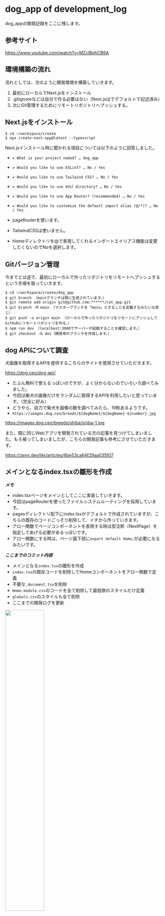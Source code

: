 # dog_app of development_log

dog_appの開発記録をここに残します。


## 参考サイト

https://www.youtube.com/watch?v=MZclBqhCB6A



## 環境構築の流れ

流れとしては、次のように開発環境を構築していきます。

1. 最初にローカルでNext.jsをインストール
2. .gitignoreなどは自分で作る必要はない（Next.jsはでデフォルトで記述済み）
3. 次にGit管理するためにリモートリポジトリへプッシュする。


## Next.jsをインストール

```terminal
$ cd ~/workspace/create
$ npx create-next-app@latest --typescript
```

Next.jsインストール時に聞かれる項目については以下のように回答しました。

- `✔ What is your project named? … dog_app`
- `✔ Would you like to use ESLint? … No / Yes`
- `✔ Would you like to use Tailwind CSS? … No / Yes`
- `✔ Would you like to use `src/` directory? … No / Yes`
- `✔ Would you like to use App Router? (recommended) … No / Yes`
- `✔ Would you like to customize the default import alias (@/*)? … No / Yes`

- pageRouterを使います。
- TailwindCSSは使いません。
- Homeディレクトリを@で表現してくれるインポートエイリアス機能は変更したくないのでNoを選択します。




## Gitバージョン管理

今までとは逆で、最初にローカルで作ったリポジトリをリモートへプッシュするという手順を取っていきます。

```terminal
$ cd ~/workspace/create/dog_app
$ git branch （mainブランチは既に生成されています。）
$ git remote add origin git@github.com:******/cat_app.git
$ git branch -M main （マスターブランチを「main」とすることを定義するみたいな感じ）
$ git push -u origin main （ローカルで作ったリポジトリをリモートにプッシュしてGitHubにリモートリポジトリを作る。）
$ npm run dev （localhost:3000でサーバーが起動することを確認します。）
$ git checkout -b dev（開発用のブランチを作成します。）
```


## dog APIについて調査

犬画像を取得するAPIを提供するこちらのサイトを使用させていただきます。

https://dog.ceo/dog-api/


- たぶん無料で使えるっぽいのですが、よく分からないのでいろいろ調べてみました。
- 今回は柴犬の画像だけをランダムに取得するAPIを利用したいと思っています。（完全に好み）
- どうやら、自力で柴犬を画像の数を調べてみたら、19枚あるようです。
- `https://images.dog.ceo/breeds/${dogName}/${dogName}-${number}.jpg`

https://images.dog.ceo/breeds/shiba/shiba-1.jpg

また、既に同じWebアプリを開発されている方の記事を見つけてしまいました。もろ被ってしまいましたが、こちらの開発記事も参考にさせていただきます。

https://zenn.dev/likr/articles/6be53ca64f29aa035f07


## メインとなるindex.tsxの雛形を作成

***メモ***

- index.tsxページをメインとしてここに実装していきます。
- 今回はpageRouterを使ったファイルシステムルーティングを採用しています。
- pagesディレクトリ配下にindex.tsxがデフォルトで作成されていますが、こちらの既存のコードごっそり削除して、イチから作っていきます。
- アロー関数でページコンポーネントを表現する時は型注釈（NextPage）を指定してあげる必要があるっぽいです。
- アロー関数にする時は、ページ最下部に`export default Home;`が必要になるみたいです。


***ここまでのコミット内容***

- メインとなる`index.tsx`の雛形を作成
- `index.tsx`の既存コードを削除してHomeコンポーネントをアロー関数で定義
- 不要な`_document.tsx`を削除
- `Home.module.css`のコードを全て削除して最低限のスタイルだけ定義
- `globals.css`のスタイルも全て削除
- ここまでの開発ログを更新


<img src="https://qiita-image-store.s3.ap-northeast-1.amazonaws.com/0/3486945/83ec94a4-fb6e-7b80-7ff2-76c689774a7d.jpeg" alt="" width=50% height=50%>


***参考記事***

https://typescriptbook.jp/tutorials/nextjs


## Dog APIを取得する実装

続いて、DogApiによる画像取得の機能を実装します。

### ***柴犬の画像は19枚しかなかった***

- このAPIの使い方がよく分からないので、自力で画像枚数を調べたところ、柴犬画像のidは`1~19`までであることがわかった。
- これをもとに1〜19までのidをランダムで生成する関数`const random`を定義しました。
- いったん`console.log`で出力してみます。
- 場所はいったん、Homeページコンポーネントの外に配置しました。
- メソッド`Math.random`は0未満の小数点以下の数値をランダムで生成するJavaScriptの標準メソッド。
- メソッド`Math.floor`は小数点以下の数値を整数に直すJavaScriptの標準メソッドとなります。
- TypeScriptはJavaScriptの上位互換であるため、素のJavaScript構文も使用できます。
- ただし`var`は現在はあまり使われないようなので、`const`で定義しました。


```tsx
const random = Math.floor( Math.random() * 19 ) + 1;
console.log( random );
```

<img src="https://qiita-image-store.s3.ap-northeast-1.amazonaws.com/0/3486945/9fa9a97f-c1e8-123c-8faa-96c31a017407.jpeg" alt="" width=50% height=50%>

<img src="https://qiita-image-store.s3.ap-northeast-1.amazonaws.com/0/3486945/47bf7b61-2a9d-e95f-6bb3-e8f0dc78fbd0.jpeg" alt="" width=50% height=50%>

- 上記のように、最小値が1、最大値が19までのランダムな数値を取得することができました。
- この変数を、dog apiのURLのid部分に式展開して代入すれば良さそうです。

### ***わかった！URLはこれだ！***

- やはり上記のやり方は違うっぽい。
- このURLがが正しいようだ。
- https://dog.ceo/api/breed/shiba/images/random/1
- URLの`rondom`は文字通りランダムに取得する。
- 最後の`1`は返してくれるJSON情報の数を表しているようだ。
- 返すのはランダムな1枚だけでよいので、`1`とすれば良さそうだ。
- 一旦、先に実装したランダムな数値を返す`Math.random`ロジックはコメントアウトしておきます。


### ***DogApiによる画像取得***

- ボタンを押すとAPIから画像を取得するようにしたい
- まずはbuttonタグにonClick属性を付与し、そこに関数を渡す
- 関数はfetchDogImageとして、APIからURLを取ってくる
- 上記の正しいURLにアクセスすると、APIが叩かれてJSON形式のデータがレスポンスされる。

```json
{
    "message":["https:\/\/images.dog.ceo\/breeds\/shiba\/shiba-13.jpg"],
    "status":"success"
}
```

- レスポンスのJSONデータを`result`変数に代入
- `console.log(result.mesasge[0]);`とすることで、URLだけを抽出できた。


<img src="https://qiita-image-store.s3.ap-northeast-1.amazonaws.com/0/3486945/7ae155cf-771b-9da8-ef36-afac5b1f72ea.jpeg" alt="" width=50% height=50%>



***ここまでののコミット内容***

- 未使用のコンポーネントの`import文`を削除
- `DogApi`による画像URLの取得機能を実装
    - 関数`fetchDogImage`を定義
    - ランダムな数値を取得する`Math.random`ロジックは一旦コメントアウト


<br>

### ***handleClick関数を定義***

- `onClick`属性から渡す関数を`fetchDogImage`から`handleClick`に変更します。
- 新たに定義した`handleClick`の中で`fetchDogImage`を呼び出すようにします。
- 最初から`handleClick`で定義しても良い気はするけれど、まぁ、これまでに学習した通りにやります。
- たぶん、このようにする理由としては、Clickに対するイベント処理と、画像を取得するというイベント、それぞれの役割を明確に分ける意味合いが強いというと思います。
- 定義する場所は、一旦、ページコンポーネント`Home`の外側に記述しておきます。
- 本来は中の方が良さそうだけれど、一旦、`fetchDogImage`と同じ場所に定義しておきます。必要なら後でリファクタリングします。
- `console.log(result.message[0]);`としていた`fetchDogImage`の出力をコメントアウトします。
- コメントアウトした代わりに、`return result.message[0];`として結果を返すだけにして、出力は`handleClick`のほうに記述します。
- 一旦、こんな感じに仕上がりました。


```typescript
const fetchDogImage = async () => {
  const res = await fetch("https://dog.ceo/api/breed/shiba/images/random/1");
  const result = await res.json();
  // console.log(result.message[0]);
  return result.message[0];
};

const handleClick = async () => {
  const dogImage = await fetchDogImage();
  console.log(dogImage);
};

const Home: NextPage = () => {
  return (
    <div className={styles.container}>
      <h1>今日のHACHI</h1>
      <img src="https://images.dog.ceo/breeds/shiba/shiba-1.jpg" alt="shiba image" />
      <button onClick={handleClick}>ワンワン !</button>
    </div>
  );
};
```

- なお、`async`や`await`といったメソッドはJavaScriptの機能。
- 使い方については、こちらの記事が参考になりました。


https://www.sejuku.net/blog/69618


***ここまでののコミット内容***

- 【Add】DogApiによる画像URLの取得機能を実装02
  - `handleClick`関数を定義
  - `onClick`の渡す関数を`fetchDogImage`から`handleClick`に変更
  - ここまでの開発記録を更新


<br>

### ***APIによる画像取得の関数にTypeScriptで型を指定する***

- `fetchDogImage`に対して、TypeScriptで型を指定します。
- この実装は、TypeScriptの特長を生かして静的型付けをすることで、保守性・セキュリティ性を高める意味があります。
- まずは`interface SearchDogImage `という関数を定義し、そこに`キー`と`データ型`を記述していきます。
- 場所はページコンポーネント関数の外側上に配置します。
- ここで定義して`SearchDogImage`は`Generics(ジェネリックス)`と呼ばれ、複数のデータ型を含んだお手製の関数として利用できます。
- `fetchDogImage`のアロー関数の引数?にPromiseメソッドを記述します。
- そして`<SearchDogImage>`とすることで、その関数で定義されたデータ型のものだけを呼び出せるように制限を設けることができます。
- このように記述することで、コンパイル〜ブラウザ出力となる前にエラーに気づけるようになる、といったメリットが生まれます。


```typescript
interface SeachDogImage {
  message: string;
  status: string;
}

const fetchDogImage = async (): Promise<SeachDogImage> => {
  const res = await fetch("https://dog.ceo/api/breed/shiba/images/random/1");
  const result = await res.json();
  return result.message[0];
};
```

***ここまでののコミット内容***
- 【Add】DogApiによる画像URLの取得機能を実装03
  - 型注釈`interface SearchDogImage`を定義
  - `fetchDogImage`関数に`Promise`型でジェネリックス`SearchDogImage`を指定
  - ここまでの開発記録を`development_log.md`に追記

<br>

### ***ボタンクリックの度にAPIで画像を取得 & 出力する実装***

- 状態変数を取り扱うためのReact機能`useState`をここで扱います。
- `useState`の使い方については、こちらの記事が大変参考になりました。

https://zenn.dev/pu_ay/articles/99df8c9175a5f0


- ボタンを押すたびにAPI取得した画像を更新出力する実装します。
- まずはreturn文の`<img src>`タグに状態変数`dogImageUrl`を定義します。

```tsx
<img src={dogImageUrl} alt="shiba image" />
```

- `React`関数の`useState`を定義します。（これはuseStateを記述すると自動補完されます。）
- 記述する場所はページコンポーネント関数の内部です。（ただし、return文の中に直接ロジックを記述するのはNGです。）
- `useState`の引数はいったん空の状態で実装しておきます。（のちに実装するSSRを実現する際にココの第二引数の空配列に変数を記述する予定です。）
- `useState`の引数の中身をを一旦、空の状態にしておく際は、ダブルクォーテーション`（""）`をつけないとエラーになるので注意が必要です。

```tsx
import { useState } from "react";

//　中略

const [dogImageUrl, setDogImageUrl] = useState("");
```

- 最後に、ボタンを押した時に状態変化する配列の変数`setDogImageUrl`に対して、取得した画像`dogImageUrl`を代入して呼び出すよう、`handleClick`関数に記述していきます。


```tsx
const handleClick = async () => {
  const dogImage = await fetchDogImage();
  setDogImageUrl(dogImage);
};
```


***エラーが発生***

- この実装をしているときにエラーが発生。
- ボタンをクリックすると画像が出力されるはずがエラー表示がでてChromeから怒られてしまいました。

```console
VM406 index.tsx:16 Uncaught (in promise) 
ReferenceError: fetchDogImage is not defined
```
- 理由は先に実装していた関数の記述場所が問題だったようです。
- はじめはページコンポーネント関数`Home`の外側に記述していたのですが、それだとダメっぽいです。
- 画像を取得する`fetchDogImage`と、クリック時の挙動を指示する`handleClick`。
- それぞれの関数を、`Homeコンポーネントの中`に記述してあげることで、無事に画像取得ができました。
- これまで、Chromeのコンソール上でしか、挙動を確認していなかったのが理由なのか、この実装をやるまで気付きませんでした。
- 以下のようにコードの記述場所を修正してことなきを得ました。

```tsx
const Home: NextPage = () => {
  const [dogImageUrl, setDogImageUrl] = useState("");

  const fetchDogImage = async (): Promise<SeachDogImage> => {
    const res = await fetch("https://dog.ceo/api/breed/shiba/images/random/1");
    const result = await res.json();
    return result.message[0];
  };
  
  const handleClick = async () => {
    const dogImage = await fetchDogImage();
    // console.log(dogImage);
    setDogImageUrl(dogImage);
  };
  
  return (
    <div className={styles.container}>
      <h1>今日のHACHI</h1>
      <img src={dogImageUrl} alt="shiba image" />
      <button onClick={handleClick}>ワンワン !</button>
    </div>
  );
};

export default Home;
```

<img src="https://qiita-image-store.s3.ap-northeast-1.amazonaws.com/0/3486945/8bf9fd3a-537b-77d5-a620-fa6e206d2f52.jpeg" alt="" width=50% height=50%>

この状態から、ボタンを押すと、、、
こうなります。

<img src="https://qiita-image-store.s3.ap-northeast-1.amazonaws.com/0/3486945/6d7d871c-d2e2-153c-b40e-58c0258f7b5c.jpeg" alt="" width=50% height=50%>

- ひとまず、画像の出力まで成功しました。
- ここでコミット・プルリクエストをしておきます。



### デプロイ先のVercelでエラーが発生


```
Type error: Argument of type 'SeachDogImage' is not assignable to 
parameter of type 'SetStateAction<string>'.
```

```
型エラー: 'SeachDogImage' 型の引数は、'SetStateAction<string>' 型の
パラメータに割り当てることができません。
```


<img src="https://qiita-image-store.s3.ap-northeast-1.amazonaws.com/0/3486945/5e4294d1-4cd4-faab-1d3d-3a3348b0ebba.jpeg" alt="" width=50% height=50%>


この問題については別記事としてまとめました。

https://qiita.com/ym0628/items/6b17d441d48716ccce02

<br>

## `SSR（サーバーサイドレンダリング）`を使い、サイトのロード時にもAPIを走らせ画像を出力する

- ここまでに、ボタンクリックを発火タイミングとした画像取得・出力のイベントを実装することができました。
- しかしながら現状、index.tsxページが読み込まれた段階では、ボタンをクリックしていないので、画像は出力されません。

<img src="https://qiita-image-store.s3.ap-northeast-1.amazonaws.com/0/3486945/4bbf3830-9e8a-4f0c-9a62-15405b144503.jpeg" alt="" width=50% height=50%>

- ページアクセス時に固定の画像を置くこともできますが、今回はページロード・リロード時にもAPIが走るように実装していきます。
- せっかくNext.jsフレームワークを使っているので、特長のひとつでもあるサーバーサイドレンダリング（SSR）機能を用いていきます。


<br>

順番としてはこんな感じで行っていきます。

:::note warn
- `SSR`で`getServerSideProps`関数を実装
- `IndexPageProps`と命名した`interface`を実装
- `Home関数コンポーネント`に`initialCatImageUrl`を指定し、リロード時にAPIが走るように実装
:::


<br>

### `SSR`で`getServerSideProps`関数を実装


- まずはNext.jsが提供するメソッド`getServerSideProps`を定義します。
- 場所はHomeページコンポーネントの外側に記述します。今回は、最下部付近に実装しました。

```tsx
export const getServerSideProps: GetServerSideProps = async () => {};
```

- なお、`export`をつけないといけない理由はよく分かりません🙇
- `GetServerSideProps`を記述すると、自動的に`import {  GetServerSideProps, NextPage } from "next";`が補完されます。
- `GetServerSideProps`はこれだけで一種の型なのだそうです。


https://www.commte.co.jp/learn-nextjs/getServerSideProps


### `interface`で`GetServerSideProps`に渡すデータ型を指定する

- 続いて先にもやった通り、SSRにも型付けを行っていきます。命名は`IndexPageProps`とします。
- これもジェネリクスと言える、、、、のだと思います。
- `GetServerSideProps`の後につづけて`<IndexPageProps>`と記述することで、ジェネリクスの型が引数みたいに渡され、`IndexPageProps`で定義したデータ型だけを受け付けるvalidationみたいなものが出来上がる、、、みたいなニュアンスで覚えておきます。🙇

```tsx
export const getServerSideProps: GetServerSideProps<
  IndexPageProps
> = async () => {
 // ここに実行したいイベント処理を記述します。
};
```

- そして定義したジェネリクス型にはこのように記述し、string型のみを受け取るように指定します。
- データ型のキー命名は`initialDogImageUrl`としました。
- 先に行った`interface SearchDogImage`と同じ要領です。

```tsx
interface IndexPageProps {
  initialDogImageUrl: string;
}
```

### `getServerSideProps`関数にイベント処理を記述する

- ここまでできたら、土台が出来上がりみたいな感じです。
- 定義した`getServerSideProps`に対して先と同じように画像を取得（フェッチ）してくる構文を記述します。
- これは先に実装した`handleClick`に記述したやつをコピペでOK。

```tsx
export const getServerSideProps: GetServerSideProps<IndexPageProps> = async () => {
  const dogImage = await fetchDogImage();
```
- ただし、上記で画像をフェッチしてきただけではブラウザには何も映りません。
- return文を記述する必要があります。
- 書き方には決まりがあり、`props: {};`と記述する必要があるそうです。
- そして、`IndexPageProps`で定義した変数`initialDogImageUrl`をここで持ってきて、フェッチ画像`dogImage`を代入すればOKです。
- 以下のようになりました。


```tsx
interface IndexPageProps {
  initialDogImageUrl: string;
}

//中略
// Run API even when page loads with SSR
export const getServerSideProps: GetServerSideProps<IndexPageProps> = async () => {
  const dogImage = await fetchDogImage();
  return {
    props: {
      initialDogImageUrl: dogImage,
    },
  };
};
```

- と、これで完成したかのように見えますが、これだとうまくいきません。

<img src="https://qiita-image-store.s3.ap-northeast-1.amazonaws.com/0/3486945/07282db6-7217-72ec-43b0-004d96f8c9fa.jpeg" alt="" width=50% height=50%>


<br>

### `Home関数コンポーネント`に`initialCatImageUrl`を指定し、リロード時にAPIが走るように実装

- 今回は、サイトがレンダリングされたタイミングで、handleClickと同じように画像を出力したいので、SSRで`getServerSideProps`を定義し、それに対応した型`IndexPageProps`を定義し、最終的に`initialDogImageUrl`という変数に`dogImage`を代入しました。
- これらを最後にどうするかというと、ページ出力元であるページコンポーネント関数`Home`にこれらの関数を渡してあげなければならないのです。
- 修正前と修正後をコードを記載します。


```tsx
//修正前
const Home: NextPage = () => {
  const [dogImageUrl, setDogImageUrl] = useState("");
  
  //中略
};
```

```tsx
//修正後
const Home: NextPage<IndexPageProps> = ( {initialDogImageUrl} ) => {
  const [dogImageUrl, setDogImageUrl] = useState(initialDogImageUrl);
  
  //中略
};
```

<br>

### その他修正〜`fetchDogImage`関数をページコンポーネントの外側に配置〜

- なぜか、上記実装では`fetchDogImage`が`getServerSideProps`で読み取ってくれませんでした。
- 結論からいうと、`fetchDogImage`関数を、これまでページコンポーネント関数`Home`の内側に記述していたのですが、それが良くなかったようです。

```diff_tsx
interface IndexPageProps {
  initialDogImageUrl: string;
}

+ const fetchDogImage = async (): Promise<string> => {
+   const res = await fetch("https://dog.ceo/api/breed/shiba/images/random/1");
+   const result = await res.json();
+   return result.message[0];
+ };

const Home: NextPage<IndexPageProps> = ( {initialDogImageUrl} ) => {
  const [dogImageUrl, setDogImageUrl] = useState(initialDogImageUrl);
```


- ページコンポーネントの外側に配置を移したら、うまくSSRが実行され、サイトのアクセス・リロードの時にもAPIが走って画像が動的に出力されるようになりました。


<img src="https://qiita-image-store.s3.ap-northeast-1.amazonaws.com/0/3486945/d7696a47-6cc6-bb43-21ea-19797e957e44.jpeg" alt="" width=50% height=50%>

- 以上で、Webアプリケーションの実装はおおむね完成しました。
- ここまで実装したメインページ`~/pages/index.tsx`のソースコード全体を掲載します。

```tsx
// ~/pages/index.tsx

import { Inter } from "next/font/google";
import styles from "@/styles/Home.module.css";
import {  GetServerSideProps, NextPage } from "next";
import { useState } from "react";

const inter = Inter({ subsets: ["latin"] });

// interface SearchDogImage {
//   message: string;
//   status: string;
// }

interface IndexPageProps {
  initialDogImageUrl: string;
}

const fetchDogImage = async (): Promise<string> => {
  const res = await fetch("https://dog.ceo/api/breed/shiba/images/random/1");
  const result = await res.json();
  return result.message[0];
};

const Home: NextPage<IndexPageProps> = ( {initialDogImageUrl} ) => {
  const [dogImageUrl, setDogImageUrl] = useState(initialDogImageUrl);

  const handleClick = async () => {
    const dogImage = await fetchDogImage();
    setDogImageUrl(dogImage);
  };
  
  return (
    <div className={styles.container}>
      <h1>今日のHACHI</h1>
      <img src={dogImageUrl} alt="shiba image" />
      <button onClick={handleClick}>ワンワン !</button>
    </div>
  );
};

// Run API even when page loads with SSR
export const getServerSideProps: GetServerSideProps<IndexPageProps> = async () => {
  const dogImage = await fetchDogImage();
  return {
    props: {
      initialDogImageUrl: dogImage,
    },
  };
};

export default Home;
```

- 以上で柴犬の画像を出力する個人開発Webアプリ開発の本編は終了となります。

<br><br><br>


## 追加機能とリファクタリングとスタイリングを考える

- 続いては、これまで学んだ技術の中から、やってみたいことにチャレンジしていきます。
- 具体的には、`リファクタリング`と、`CSS`による`スタイリング`です。
- Reactの自己学習で学んだ`コンポーネント化による保守性の維持`、`useCallback`などのパフォーマンス向上の機能が使えるかなど。そしてスタイルにおいては、`CSS module`を用いて、もう少し凝った見た目にチャレンジしていきます。

<br>


### これから挑戦してみたい事をまとめる

追加したい機能やリファクタリング内容、スタイリングのグレードアップなど、やりたい事について一旦、まとめておきます。

<br>

- ***追加機能***
    - indexページにアクセスした時に、いい感じのロゴマークを最初に出してみたい。
    - 柴犬画像のAPIだけでなく、秋田犬の画像取得するページ`~/pages/akita.tsx`を作成

<br>

- ***リファクタリング***
    - ボタンクリックのイベント処理`handleClick`に対して`useCallback`を適用する。
    - https://dog.ceo/api/breed/akita/images/random/1
    - index.tsxページのreturn文のスタイルをコンポーネントで分けて保存する。
    - 柴犬・秋田犬に関するスタイルを `components` ディレクトリにまとめる。

<br>

- ***スタイリング***
    - レスポンシブデザインを適用させる。
    - 画像取得ボタンのデザインをもう少しリッチにしたい。
    - 柴犬ページの背景色、秋田犬ページの背景色をuseEffectで切り替える。

<br>


### 自分の作ったコードに対して、`useCallback`を使い`パフォーマンス向上のリファクタリング`ができるか？

- コンポーネント外の場所にイベントを処理を書く場合、引数に渡す変数が多くなりがち。
- よって、コンポーネントの内側（return文の直上）にイベント処理のコードを書きたいのですが、、、。
- それだと、ページが再レンダリングされた時、メソッドも再生成されてしまい、パフォーマンスが比較的悪くなるというデメリットがある。
- それを回避したい場合は、`useCallBack`という`Reactがサポートする機能`を使ってあげる事で、再レンダリング時の無駄なメソッド再生成を防ぐ事が出来る。
- `React`学習をこれまでやってきたなかで`useCallback`について学んできたので、実際に個人開発で使ってみたいと思いました。
- しかし、今回作成している画像をAPIで取得するというWebアプリケーションにおいては、その使い所があるのかは、イマイチ分からないです。
- これは自身のネットワークに対する基礎知識が不足するところであり、恥ずかしい限りだが、いろいろ調べたり、試したりしてみたいと思います。
- 自分の現状のコーディング上、Homeページコンポーネント内部に実装しているイベント処理は`handleClick`です。
- このイベント処理に対して`useCallback`を使って余計な際レンダリングを防ぐリファクタリングができるか試してみます。


<br>

- 現在、index.tsxページにアクセすると、もろもろのファイルが読み込まれます。これ自体は普通。

<img src="https://qiita-image-store.s3.ap-northeast-1.amazonaws.com/0/3486945/3383eb9e-68f3-097b-1e5c-478bd2d3b0cb.png" alt="" width=50% height=50%>

- APIで画像を取得するボタンを押すと、、、

<img src="https://qiita-image-store.s3.ap-northeast-1.amazonaws.com/0/3486945/94910a40-aaa2-db54-9243-b26ab623a8d8.png" alt="" width=50% height=50%>

- 画像URLだけが呼び出される感じになっています。

<br>

### 読み取り速度を確認

- useCallbackなし

<img src="https://qiita-image-store.s3.ap-northeast-1.amazonaws.com/0/3486945/943d464d-890d-bcf7-78b9-2149b6a44ff9.png" alt="useCallbackなし" width=50% height=50%>


- useCallbackあり

<img src="https://qiita-image-store.s3.ap-northeast-1.amazonaws.com/0/3486945/29bc4d3f-4ac0-d110-ae0b-a93e38d67066.png" alt="useCallbackあり" width=50% height=50%>


- うーん、、、。さほど良い影響を与えると思えなくもないですが、よく分かりません。
- 一応こんな感じにコーディングしてみたのですが、これで合っているのか分からない。。。
- useCallbackの第二引数の空配列には何かいれないと意味がないと思っているのですが、どうなんでしょうか。。。

```tsx
import { useCallback, useState } from "react";

// 中略

  const handleClick = useCallback( async () => {
    const dogImage = await fetchDogImage();
    setDogImageUrl(dogImage);
  }, []);
```



<br>

### `useCallback`いらねぇんじゃね？

- useCallback必要なさそうな気もします。。。
- このAPIを叩くhandleClickでは画像を引っ張ってくるだけですし、、、。
- 現状、ヘッダーやフッターなどは実装していないため、他にレンダリングするコンポーネントもない状況。
- 結論、useCallbackを使うほどの実装はないよなぁ、、、と考えました。
- 一旦、上記コードで先に進めることにします。


<br>

### 追加機能を実装

- 柴犬画像のAPIだけでなく、秋田犬の画像取得するページ`~/pages/akita.tsx`を作成してみます。
- `useEffect`を用いて柴犬ページと秋田犬ページとで、背景色を変えます。
- それぞれのページに遷移するリンクを設置します。
- 画面遷移として、トップページindex.tsxをSHIBAの画像出力ページではなく、サイトトップとしての役割に置き換えます。
- index.tsx => トップページとして、SHIBAページとAKITAページへのリンクを置く
- 追加の遷移先としてshiba.tsxとakita.tsxファイルを作成
- 上記のようにした後に、リファクタリングとして各種コンポーネントやHooksに切り出します。

<br>

***useEffectで背景色をベージュに変更その他***

- `indexページにuseEffectで背景色を定義`
- `h1タグのタイトルを「SHIBA」に変更`
- `コメントアウトしていたhandleClick 関数を削除`



いったん、この内容でコミットしておきます。

<br>

***Headerコンポーネントを作成しリンクを設置***

- Headerと命名するコンポーネントを作成します。中身は各ページへのリンク群です。
- indexページに秋田犬ページへのリンクボタンを設置


:::note warn
LinkコンポーネントはNext.jsの機能であり、Reactではないので注意。
:::

参考になった動画はコチラ

https://www.youtube.com/watch?v=qrF3AbAx_9c&list=PLwM1-TnN_NN6fUhOoZyU4iZiwhLyISopO&index=6

**<font color="Orange">動画07分14秒から</font>**

- まずはヘッダーリンクを作成していきます。
- CSSスタイリングでかなり苦戦したが、何とか意図するものはできました。
- 以下がコミットしたコード。

```tsx
// Header.tsx

import Link from "next/link";
import styles from "@/components/Header.module.css";

const Header = () => {
  return (
    <header className={styles.header}>
      <Link href="/">SHIBA</Link>
      <Link href="/akita">AKITA</Link>
    </header>
  );
}

export { Header }
```

:::note alert
ここでめちゃめちゃ躓きました💧
- `const Header = () => {}`のように、アロー関数で表現する時は、関数の外、最終行あたりに`export`文を入れないとエラーになるので注意。
- `Link`コンポーネントは`import Link from "next/link";`としないと使えないので注意。
:::



```css
/* components/Header.module.css */

.header {
  border-bottom: 1px, sienna;
  width: 100%;
  display: flex;
  justify-content: center;
  align-items: center;
  
}

.header a {
  display: inline-block;
  color: brown;
  padding: 5px 12px;
  text-decoration: none;
  transition: background-color .50s;
}

.header > a:hover {
  background-color: lightblue;
}
```

:::note alert
- `border-bottom: 1px, sienna;`の箇所はたぶん設置場所を間違えている気がするので、後で直します。
- 今回は.headerクラスを命名したのですが、一口にheaderクラスといっても、その中の子要素としてaタグが使われていたりします。
- 親である`.header`に対して`:hover`を適用させようとしても、行全体、すなわち`.header`クラスの全体に対してhoverが当たってしまい、変な感じになってしまいました。
- 上記のように、classの親子関係を理解しておかないと、スタイルが当たらなくて沼にハマってしまうので肝に銘じておきます。
:::


```tsx
import { Header } from "@/components/Header";

// 中略

  return (
    <div className={styles.container}>
      <Header />
      <h1>今日のSHIBA</h1>
      <img src={dogImageUrl} alt="shiba image" />
      <button onClick={handleClick}>ワンワン !</button>
    </div>

// 中略
```

:::note alert
`<Header />`の配置場所によってスタイルが当たらないことがあるので注意
:::


<br>

***pages/akita.tsxファイルを作成***

続いて、新たに秋田犬のページを作成します。主に以下のような事を実施します。

- indexページをコピペしてakita.tsxファイルを作成
- 秋田犬の画像を同じ要領で取得できるように、akita.tsxのコードを修正
- akita.tsxファイルのCSSmoduleを作成してスタイルを実装


<br>

`index.tsx`のコードをそのまま`akita.tsx`に丸コピし、以下のような箇所を修正していきます。

- `fetchDogImage`の取得するURLを変更
- `https://dog.ceo/api/breed/akita/images/random/1`
- `h1`のテキストを`今日のAKITA`に変更
- `useEffect`で実装した背景色を`lightblue`に変更
- ページコンポーネントの命名を`Home`から`Akita`に変更
- CSSモジュールのインポート文を`Akita.module.css`に変更

もっと関数の命名とかを変更しなきゃいけないのかと思っていたのですが、上記の微修正のみでほぼ希望の挙動になってくれて、ホッとしました😌

<br>

- なお、CSSは`Akita.module.css`を作成し、中身は`Home.module.css`をそのまま丸コピしていけました。
- また、スタイルのインポート文は`import styles from "@/styles/Akita.module.css";`に変更しました。
- これでコミットしておきます。




***ヘッダーのホバー時の色がAkitaページでは背景色とかぶってしまう***

- ヘッダーのホバー時の色がAkitaページでは背景色とかぶってしまうので、ここは変えないといけないですね。
- 背景色に応じて、ホバーの色をlightblueとbeigeを逆転させるような実装がしたいなぁとは思ったのですが、良いアイデアが浮かびません。
- 別のCSSmoduleを作成してSHIBAページとAKITAページでそれぞれのCSSをインポートする、くらいの方法しか思いつきません。それで良いのだろうか、、、。
- いや、ちょっと面倒なので、`hover`の色を変えちゃいます。
- ここは別途コミットしておきました。

<br>

## 次にやることを考察

次にやりたいこと。やるべき事を考察します。

:::note warn
* `Googleフォント`が読み込まれていないので修正する
* `index.tsx`を`shiba.tsx`に変更する。
* `Home.module.css`を`Shiba.module.css`に変更する
* 別途`index.tsx`ページを用意する。
* 新たに作成した`index.tsx`ページにちょっとしたいい感じのデザインを実装する。
* Headerのナビゲーションリンクを分割配列？分割代入？して、mapメソッドで回す。
* `HeadLine.tsx`コンポーネントを作成し、見出し「今日のSHIBA」と「今日のAKITA」を出し分ける。
* カスタムフックを使って`BgColor`の出し分けるロジックをコンポーネント化する。
* カスタムフックを使って`SHIBAページ`と`AKITAページ`両方で使っているロジック群をまとめる。
:::


### リファクタリングでの参考になる講座

https://www.youtube.com/watch?v=tcQCSwL7eGI&list=PLwM1-TnN_NN6fUhOoZyU4iZiwhLyISopO&index=18&t=490s

**<font color="Orange">動画17分49秒から 👆 </font>**

- リファクタリング後の完成形が確認できます。
- 綺麗なコード設計が確認できてとても参考になりました。

<br>

<img src="https://qiita-image-store.s3.ap-northeast-1.amazonaws.com/0/3486945/20a0fe90-6971-8bf3-3c09-93fbbc903070.png" alt="" width=50% height=50%>


<br><br>

https://www.youtube.com/watch?v=Ai9rMk5QbOo&list=PLwM1-TnN_NN6fUhOoZyU4iZiwhLyISopO&index=4

**<font color="Orange">動画07分09秒から 👆 </font>**

- ページのHeadlineタイトル（見出し）を動的に出し分けるためのコンポーネント化
- そしてpropsの技術がわかりやすく解説されています。

<br>

https://www.youtube.com/watch?v=OTF2auzlBV0&list=PLwM1-TnN_NN6fUhOoZyU4iZiwhLyISopO&index=15

**<font color="Orange">動画10分05秒から 👆 </font>**

- カスタムフックを使って関数群をまとめたりする技術がわかりやすく解説されています。
- またコンポーネントにするか、カスタムフックにするかの使い所の違いについても解説されています。
- Hooksにはルールがあります。
    - 必ずページコンポーネント関数のreturn文の前（トップレベル）で呼び出してください。
    - React関数以外では呼び出さないでください。（素のJavaScriptの関数で呼び出してはいけない）
    - 関数の命名は必ず`use`から始めなければなりません。
    - 逆に、JavaScriptで`use`と使ってしまうと、Reactなのか区別がつきにくくなってしまうので、JavaScript関数の命名では`use`は使ってはいけません。

<img src="https://qiita-image-store.s3.ap-northeast-1.amazonaws.com/0/3486945/cf7febba-9434-7f05-0f18-41d4c6bcb387.png" alt="" width=50% height=50%>

<br><br>


## リファクタリングを開始

上記でまとめたリファクタリング内容を元に、実装を開始していきます。

<br>

### `indexページ`を`shibaページ`に変更

TOPページを別に作りたいので、現在のindexページをshibaページとし、それに応じたルーティングやリンク遷移先を変更していきます。

- `index.tsx` => `shiba.tsx`
- `Home.module.css` => `Shiba.module.css`


```tsx
// shiba.tsx

import styles from "@/styles/Shiba.module.css";

// 中略

const Shiba: NextPage<IndexPageProps> =

// 中略

export default Shiba;
```

```tsx
// Header.tsx

 <Link href="/shiba">SHIBA</Link>
```

<br>

### `Googleフォント`が読み込まれていないので修正する

- `Googleフォント`が読み込まれていないので修正します。
- 参考になった公式ドキュメントや外部サイト記事をここに掲載しておきます。

https://nextjs.org/docs/pages/building-your-application/optimizing/fonts#apply-the-font-in-head

https://zenn.dev/hayato94087/articles/f6557abbd6d079

https://fonts.google.com/variablefonts#font-families

https://chuckwebtips.hatenablog.com/entry/2022/11/09/193441


- 全てのページにフォントを適用させたいので、親である`pages/_app.tsx`にgoogleフォントを読み込む定義を実装します。
- ポイントとしては、_app.tsxに定義すること
- 可変フォントというのが推奨されているということ。
- 公式ドキュメントの通りに実装しておけばとりあえずOK。

```tsx
// pages/_app.tsx

import "@/styles/globals.css";
import type { AppProps } from "next/app";
import { Inter } from 'next/font/google'
 
const inter = Inter({ subsets: ['latin'] })
 
export default function App({ Component, pageProps }: AppProps) {
  return (
    <main className={inter.className}>
      <Component {...pageProps} />
    </main>
  )
}
```

***追記***

- SPAの場合に、各tsxファイルでGoogleフォントを呼び出す文は、おそらく不要です。
- `_app.tsx`で全ページに適用するように指定しているため。
- そのため、`shiba.tsx`と`akita.tsx`にて定義していた`const inter`文を削除しました。



<img src="https://qiita-image-store.s3.ap-northeast-1.amazonaws.com/0/3486945/e61b21d6-5412-3943-63ab-84372c013e16.jpeg" alt="" width=50% height=50%>


<br><br>

### 新たに`index.tsx`ページを用意する

- 以前のindexページはshiba.tsxに変更してルーティングも別に用意したため、ルートページが無い状態です。
- なので改めてindexページを作ります。
- 何かいい感じのデザインを当てたいのですが、それはまた後でやるとして。
- ひとまずは箱だけ用意する感じにします。
- `$ touch index.tsx`
- `$ touch Home.module.css`
- フリー素材のイラストをDLして、`public`ディレクトリ配下に保存します。
- ひとまずこんな感じで実装できました。


```tsx
import styles from "@/styles/Home.module.css";
import { Header } from "@/components/Header";
import Image from "next/image"

const Home = () => {
  return (
    <div className={styles.container}>
      <Header />
      <h1>今日のDOG</h1>
      <Image
        src="/dog.png"
        alt="dog image"
        width={300}
        height={300}
        priority
      />
    </div>
  );
};

export default Home;
```

<img src="https://qiita-image-store.s3.ap-northeast-1.amazonaws.com/0/3486945/438a83e3-d20d-cf28-f572-22c56231cdc8.jpeg" alt="" width=50% height=50%>


- これもたぶん、コンポーネント化してそこから呼び出すみたいな感じにするのが良さそうです。
- 後でやるとして、ひとまずはこれだけにしておきます。
- 素の`img`プロパティを使うより、`next/image`を使用する事が推奨となっているようです。
- こちらも`Next.js公式ドキュメント`に実装の仕方が解説されていました。

https://nextjs-ja-translation-docs.vercel.app/docs/basic-features/image-optimization#local-images


<br><br>

### 他にリファクタリングできる項目をピックアップ

そのほかにリファクタリングできそうな要素をピックアップしていきます。


<br>

***コンポーネント関連のリファクタリング***

:::note warn
- `<h1>`タグのタイトルをコンポーネント`<Headline />`としてまとめます。
- `<img>`タグ、`<button>`タグの塊を`<Main />`コンポーネントとしてまとめます。
- 最終的にコンポーネントは`Header`、`Headline`、`Main`の3つにまとめることができそうです。
- さらに、Header.module.cssとHeader.tsxファイルをまとめて`Header`ディレクトリを生成してその中に移します。
- なのでルートディレクトリからだと`~/components/Header/Header.module.css`と`~/components/Header/index.tsx`というディレクトリ構造にすることで、コンポーネントディレクトリをさらに綺麗にまとめることができそうです。
- また、`Header.tsx`というファイル名ではなく、`index.tsx`と命名を共通化しても多分大丈夫だと思うので、コンポーネント化ファイルは`index.tsx`で共通化します。
:::


<br>

***カスタムフックとしてまとめるリファクタリング***

:::note warn
- `useEffect`で実装した背景色を変えるロジックをカスタムフック専用の`hooks`ディレクトリを作り、その配下にまとめます。
- 背景色ということなので命名は`BgColor`という名前で良いでしょう。
- `handleClick`も複数のページで作られているロジックなのでカスタムフックにしたいですが、ページコンポーネント関数の外側に配置している`fetchDogImage`関数も関わっているものなので、できるかどうかはまだ分かりませんが、一応検討しておきます。
:::


<br>

***デザイン関連の改善***

:::note warn
- ボタンのデザインがちょっと簡素すぎるので、もう少し凝ったデザインにします。
- トップページに遷移してきた時、何かいい感じのアクションをつけたいと思っています。（これは余裕があったらやります。）
:::

残りはざっとこんな感じになります。
早速やっていきます。

<br>

### Headerコンポーネントのリファクタリング

以下、ディレクトリのまとめ、およびコードン軽微な加筆・修正を行いました。

- `Header`ディレクトリを作成し、配下にHeader関連2ファイルを移行
- `Header.tsx`を`index.tsx`に命名を変更
- ヘッダーのリンク先に`HOME`を追加
- `Header`リファクタリングの記録をmdファイルに追記


<br>

### 見出しを`Headline`と名付けてコンポーネント化

componentsディレクトリ配下は、こんな感じの構造にしようと思います。

```terminal
- components
    - Headline
        - Headline.module.css
        - index.tsx
```



props引数に入れて、出し分け出来るようにしようと思います。


```typescript
// components/Headline/index.tsx

import styles from "@/components/Headline/Headline.module.css";

const Headline = (props) => {
  console.log(props);
  return (
    <div>
      <h1 className={styles.title}>
        {props.title}
      </h1>
    </div>
  );
}

export { Headline }
```

:::note alert
上記では、このようなエラーが出ました。

`Parameter 'props' implicitly has an 'any' type. TS7006`

Reactの構文を.tsxファイル、すなわち TypeScriptで書こうとしていることに起因していると思われる？ようです。

`props`に対して型を指定してあげることでエラーを解消させることができました。

以下のように修正しました。👇👇
:::


```tsx
import styles from "@/components/Headline/Headline.module.css";

type Props = {
  title: string
}

const Headline = (props: Props) => {
  return (
    <div>
      <h1 className={styles.title}>
        {props.title}
      </h1>
    </div>
  );
}

export { Headline }
```

***参考サイト***

https://teratail.com/questions/224820


<br>

コンポーネントを親で呼び出す時はこんな感じで良いと思います。

```tsx
// index.tsx
<Headline title="今日のDOG" />

// shiba.tsx
<Headline title="今日のSHIBA" />

// akita.tsx
<Headline title="今日のAKITA" />
```

<br>


### Headline周りの`CSS Module`を修正

- HeadlineのCSSがうまく聞いていなかったので修正
- また、Headlineに共通化したCSSスタイルの記述`.container h1 {}`を、Home.module.cssなどの親CSSファイルから削除しました。

```diff_css
/* Headline.module.cssを修正 */

- .title h1 {
+ .title {
   margin-bottom: 15px;
 }
```

```diff_css
/* Home.module.cssからh1のスタイルを削除 */
/* Shiba.module.cssからh1のスタイルを削除 */
/* Akita.module.cssからh1のスタイルを削除 */

.container {
  display: flex;
  flex-direction: column;
  align-items: center;
  justify-content: center;
  height: 100vh;
}

-  .container h1 {
-    margin-bottom: 15px;
-   }

.container button {
  margin-top: 20px;
}
```

- これでHeadlineコンポーネントのスタイリング共通化がうまくできたと思います。

<br>


### 画像出力ボタンのスタイルをまともにする

- 現状、ボタンをスタイルがダサいので、まともな感じにしたいです。
- 追加でCSS moduleでボタンに装飾を施します。

```css
/* Shiba.module.css */
/* Akita.module.css */

.container {
  display: flex;
  flex-direction: column;
  align-items: center;
  justify-content: center;
  height: 100vh;
}

.container img {
  width: 325px;
  height: auto;
}

.container button {
  margin-top: 20px;
  font-size: 1.2rem;
  color: #333;
  font-weight: bold;
  background-color: lightsalmon;
  border-radius: 5px;
  box-shadow: 5px 5px 0 #bbb;
  transition: box-shadow .50s;
}

.container button:hover {
  box-shadow: 0 0 0
}
```

<img src="https://qiita-image-store.s3.ap-northeast-1.amazonaws.com/0/3486945/bedfb90e-5eae-4bf1-2cd9-b6d49b8d9ebf.jpeg" alt="" width=50% height=50%>


<br>


### buttonプロパティをコンポーネント化

- `onClick`によるイベント関数が入っているbuttonプロパティをコンポーネント化する時は、一筋縄ではいかないようです。

<img src="https://qiita-image-store.s3.ap-northeast-1.amazonaws.com/0/3486945/f3089d86-1b84-3b93-8ef3-0747a161f2c8.jpeg" alt="" width=50% height=50%>

- いったん、このボタンのコンポーネント化は保留とします。



### imgプロパティからImageコンポーネントに変更

- 現状、`img`プロパティを使用していますが、これだとNext.js的には推奨していないようです。
- `<Image />`という感じで、`next/image`を使用したいと思います。
- ですが、このイメージ画像はAPIで取得する動的な画像で、関数が定義されています。
- 動的に変わる画像に対して、`next/image`は使えるのでしょうか？
- とりあえず試してみます。

<br>

- 普通に実装すると怒られてしまいました,,,,

```terminal
Unhandled Runtime Error

Error: Invalid src prop (https://images.dog.ceo/breeds/shiba/mamehiko03.jpg) on `next/image`,
hostname "images.dog.ceo" is not configured under images in your `next.config.js`

See more info: https://nextjs.org/docs/messages/next-image-unconfigured-host
```

```terminal
未処理のランタイムエラー

エラー: `next/image` の無効な src prop (https://images.dog.ceo/breeds/shiba/mamehiko03.jpg)、
ホスト名「images.dog.ceo」が `next.config のイメージの下に設定されていません .js`
詳細については、https://nextjs.org/docs/messages/next-image-unconfigured-host を
参照してください。
```

- こちらの公式ドキュメントがヒントになりそうです。

https://nextjs.org/docs/messages/next-image-unconfigured-host

`このエラーが発生した理由`
`コンポーネントを利用するページの 1 つがnext/image、srcURL 内で定義されていないホスト名を使用する値をimages.remotePatterns渡しましたnext.config.js。`

<br>

- `next.config.js`に、ホストするサイト（ここではDogApi）の情報を追記してあげると良いっぽい？と思われるのでやってみます。


```js
// next.config.mjs
// Next.js version 14.1.0

/** @type {import('next').NextConfig} */
const nextConfig = {
  reactStrictMode: true,

  images: {
    remotePatterns: [
      {
        protocol: 'https',
        hostname: 'images.dog.ceo',
        port: '',
        pathname: '/breeds/**',
      },
    ],
  },
};

export default nextConfig;
```

```tsx
// shiba.tsx
// akita.tsx

  return (
    <div className={styles.container}>
      <Image
        src={dogImageUrl}
        alt="shiba image"
        width={300}
        height={300}
        priority
      />
    </div>
  );
```

- いろいろ試行錯誤しましたが、上記コードに修正したら出来ました。
- Imageコンポーネントでは、widthとheightを指定しないとエラーになってしまうので指定しましたが、
- 画面に出力される段階では、CSS modulesのスタイルに定義した幅が適用されていましたね。
- とりあえず、Imageコンポーネントの実装はひとまずこれで完成とします。
- リファクタリングが必要かはまた後で考えます。

***参考サイト***

https://reffect.co.jp/nextjs/nextjs-image#Image-2

<br>


### 各ロジックをカスタムフックにまとめるリファクタリングを開始

- まずはHomeディレクトリに`hooks`ディレクトリを作成
- その配下にカスタムフックのファイルを作っていきます。
- 背景色を変えるロジックを`useBgBeige`や`useBgLightblue`というカスタムフックにまとめました。

<br>

```tsx
// ~/hooks/useBgBeige.tsx

import { useEffect } from "react";

export const useBgBeige = () => {
  useEffect(() => {
    document.body.style.backgroundColor = "beige";
    return () => {
      document.body.style.backgroundColor = "";
    }
  }, []);
};
```

```tsx
// ~/hooks/useBgLightblue.tsx

import { useEffect } from "react";

export const useBgBeige = () => {
  useEffect(() => {
    document.body.style.backgroundColor = "beige";
    return () => {
      document.body.style.backgroundColor = "";
    }
  }, []);
};
```

- これに伴ない、親コンポーネントにて、importします。

```tsx
// ~/hooks/useBgBeige.tsx

import { useBgBeige } from "@/hooks/useBgLightblue";

useBgBeige();



// ~/hooks/useBgLightblue.tsx
import { useBgLightblue } from "@/hooks/useBgLightblue";


useBgLightblue();
```

***その他のカスタムフック化は断念***

- その他、肝心な画像出力に関するロジックをカスタムフックとしてまとめようとしましたが、うまくいかず。
- 結果的に今回は断念し、見送ることにします。
- 良くわからないが、親コンポーネントの外側、内側にあるロジックをまとめるのはダメ？
- 良くわからないが、SSRはカスタムフックにまとめることはできない、、、かも？？？

あまり時間をかけてもいられないので、今回は深追いせず、カスタムフック化のリファクタリングは、ここで終わりとします。





### HOMEページ遷移のタイミングにローディングデザインを実装（JavaScript）

検討中...

***2024/03/16***

ここまで1週間程度、JQueryでのフェードアウトの実装や、その他、Next.jsでよく使われているライブラリなどを、諸々学んでいました。

学んだことをこちらのWebアプリケーションに活かして、ルートページにきた時にロゴ画像が表示され、一定時間でフェードアウトし、そこからルートページの内容がフェードインするという表現を実装してみたいと思います。

<br>

**<font color="salmon">要件定義をするとざっくり以下のようになりました</font>**


- 最初に、ロゴが下から上にアニメーションする👉CSS Modules
- ロゴが3秒くらい表示される👉ReactでPromiseを使う 3000ms待機
- そこからロゴが徐々にフェードアウトする👉fadeoutはどうやる？
- 最後にindexページがフェードインしてくる👉fadeinはどうやる？


<br>

**<font color="seablue">最初に、ロゴが下から上にアニメーションする実装</font>**

- せっかくReactで作っているので、コンポーネントとして実装してみます
- `components`ディレクトリ配下に`Animation`ディレクトリを作ります
- その配下に`index.tsx`と`Animation.module.css`を作ります
- ここに、見た目のデザインとロゴが`fadeUp`する動きを実装してみます
- また、使用したいロゴイメージを`public`ディレクトリ配下に保存しました

:::note alert
コンポーネントの命名で`Animation`としたNext.jsから怒られてしまいました。たぶん、標準のメソッドで使われていたりするから、この命名は使えないのでしょうかね、、、？

よくわからないですが、一旦、命名を`Loading`に変更しました。
:::

<br>

<img src="https://qiita-image-store.s3.ap-northeast-1.amazonaws.com/0/3486945/ed0384b3-0b77-d55a-21cd-a192e35f7c3c.png" alt="" width=50% height=50%>


<br>


```tsx
// components/Loading/index.tsx


import Image from "next/image"
import styles from "@/components/Loading/Loading.module.css";

const Loading = () => {
  return (
    <div className={styles.loading}>
      <div className={styles.loading_logo}>
        <div className={styles.fadeUp}>
          <Image
            src="/logo.png"
            alt="logo image"
            width={200}
            height={200}
            priority
          />
        </div>
      </div>
    </div>
  );
}

export { Loading }
```

```css
/* components/Loading/Loading.module.css */

@charset "utf-8";

/* ========= LoadingのためのCSS =============== */

/* Loading背景画面設定　*/
.loading {
    /*fixedで全面に固定*/
  position: fixed;
  margin-top: -8px;
  margin-left: -8px;
  width: 100%;
  height: 100%;
  z-index: 999;
  background:#ccc;
  text-align:center;
}

/* Loading画像中央配置　*/
.loading_logo {
  position: absolute;
  top: 50%;
  left: 50%;
  transform: translate(-50%, -50%);
}

/* Loading アイコンの大きさ設定　*/
.loading_logo img {
  width: 250px;
  height: 250px;
}

/* fadeUpをするアイコンの動き */

.fadeUp{
animation-name: fadeUpAnime;
animation-duration: 1.0s;
animation-fill-mode:forwards;
opacity: 0;
}

@keyframes fadeUpAnime{
  from {
    opacity: 0;
    transform: translateY(100px);
  }

  to {
    opacity: 1;
    transform: translateY(0);
  }
}
```

```tsx
// pages/index.tsx

import styles from "@/styles/Home.module.css";
import { Header } from "@/components/Header";
import { Headline } from "@/components/Headline";
import Image from "next/image"
import { Loading } from "@/components/Loading";

const Home = () => {
  return (
    <div>
      <div className={styles.loading}>
        <Loading />
      </div>
      <div className={styles.container}>
        <Header />
        <Headline title="今日のDOG" />
        <Image
          src="/dog.png"
          alt="dog image"
          width={300}
          height={300}
          priority
        />
      </div>
    </div>
  );
};

export default Home;
```

- ここまで、一旦コミットします
- ひとまず、動きながら出現するロゴ画像とグレイの背景を表示させることに成功しました

<img src="https://qiita-image-store.s3.ap-northeast-1.amazonaws.com/0/3486945/cd48ec9f-9261-8e22-bd72-6c63746dd0e5.jpeg" alt="" width=50% height=50%>



<br>

**<font color="seablue">ロゴが3秒くらい表示された後フェードアウトする</font>**

もう一度要件を確認します。

- ロゴが3秒間表示される（3000ms待機)
- 3秒後まずはロゴがフェードアウトする
- 1秒遅れ、（合計4秒）で背景がフェードアウトする
- フェードアウトした結果、indexページのレイアウトがフワッと表示される（はず）

もう少し分解して考えていきます。

- `pages/index.tsx`のホームコンポーネント`const Home = () => {}`の`return`には、現在、`<div className={styles.container}>`が呼び出されている
- この`{styles.container}`が呼ばれる前に、`<Animation />`コンポーネントが呼ばれるようにすればよさそう、、？
- なお、***最後にindexページがフェードインしてくる*** に関しては、これ、実際は、前の画面の背景がフェードアウトすることによって、結果的に、indexページが徐々に現れるフェードインみたいな表現になる、、、ということだと思う
- つまり、ロゴ画像の背景をフェードアウトさせればよいということだと思う
- なので、フェードインするという実装は考えなくて良いはずだ


<br>

**<font color="seablue">3秒待機するというメソッドをJQuery無しでどうやって表現する？</font>**

- まずは3秒待機するというメソッドをJQuery無しでどうやって表現する？
- そっか、フェードアウト自体は、CSSでも出来るんだな
- なので、待機するメソッドさえクリアできれば、Framer Motionなしでも実現できそう？
- いや、、、まだわからない

<br>

使えそうなメソッドについていろいろ調べてみました。

***タイマー関数***

```tsx
  setTimeout(() => {
    console.log("こんにちは！３秒経ちました");
  }, 3000);
```

<br>

***ライブラリ「Framer Motion」***

https://www.framer.com/motion/introduction/

```terminal
$ npm install framer-motion
```

```tsx
import { motion } from "framer-motion"
```

```tsx

```

:::note warn
`opacity: 1` は不透明
`opacity: 0` は透明


`display:none`は、CSSのプロパティの一つで、指定すると要素を完全に非表示にできる


`transition-property` 変化対象のCSSプロパティを指定
`transition-duration` 変化の時間
`transition-timing-function` 変化の速度
`transition-delay` 変化開始までの時間
:::

<br>

**<font color="seablue">ひとまず完成</font>**

- いろいろ沼にハマりましたが、なんとか期待する挙動にできました
  - はじめにくるトップページに遷移したとき、ロゴ画像がフェードアップしながら現れ、3.5秒後にフェードアウト
  - そして背景が再背面に移動し、トップページのメインコンテンツが現れる
- 完璧とは言えませんが、今回はこれにて終了とします


```tsx
// ~/components/Loading/index.tsx

import Image from "next/image"
import styles from "@/components/Loading/Loading.module.css";

const Loading = () => {
  return (
    <div className={styles.loading}>
        <div className={styles.loading_logo}>
          <div className={styles.fadeUp}>
            <div className={styles.fadeOut}>
                <Image
                  src="/logo.png"
                  alt="logo image"
                  width={200}
                  height={200}
                  priority
                />
            </div>
          </div>
        </div>
    </div>
  );
}

export { Loading }
```

<br>

```css
/* ~/components/Loading/Loading.module.css */

@charset "utf-8";

/* ========= LoadingのためのCSS =============== */

/* Loading背景画面設定　*/
.loading {
  /*fixedで全面に固定*/
  position: fixed;
  margin-top: -8px;
  margin-left: -8px;
  width: 100%;
  height: 100%;
  z-index: 999;
  background-color: #ccc;
  text-align: center;
  animation-name: fadeOutBgAnime;
  animation-duration: 1000ms;
  animation-fill-mode:forwards;
  animation-delay: 5000ms;
}

/* 背景を再背面に移動し、メインコンテンツを前面に表示させるアニメーション*/
@keyframes fadeOutBgAnime {
  100% {
    z-index: -1;
  }
}

/* Loading画像中央配置　*/
.loading_logo {
  position: absolute;
  top: 50%;
  left: 50%;
  transform: translate(-50%, -50%);
}

/* Loading アイコンの大きさ設定　*/
.loading_logo img {
  width: 250px;
  height: 250px;
}

/* fadeUpをするアイコンの動き */
.fadeUp {
animation-name: fadeUpAnime;
animation-duration: 1500ms;
animation-fill-mode:forwards;
opacity: 0;
}

@keyframes fadeUpAnime {
  0% {
    opacity: 0;
    transform: translateY(100px);
  }

  100% {
    opacity: 1;
    transform: translateY(0);
  }
}

/* fadeOutをするアイコンの動き */
.fadeOut {
  animation-name: fadeOutAnime;
  animation-duration: 1000ms;
  animation-fill-mode:forwards;
  animation-delay: 3500ms;
  opacity: 1;
}

@keyframes fadeOutAnime {
  100% {
    opacity: 0;
    display: none;
  }
}
```






<br><br>
<br><br>

## マークダウン記事執筆でよく使うタグ

`**<font color="Orange">見出し2</font>**`

`<img src="" alt="" width=50% height=50%>`

`<a href="" target="_blank">テキスト</a>`

